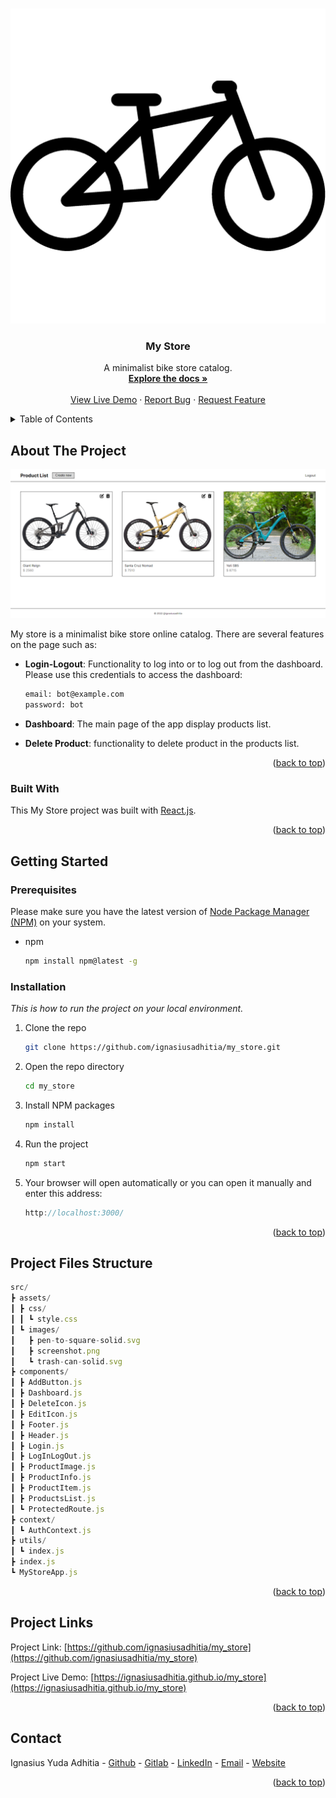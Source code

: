 <!-- PROJECT LOGO -->
<br />
<div align="center"> 
  
  [![my_store ][product-logo]](https://ignasiusadhitia.github.io/my_store)
  
   
    
  <h3 align="center">My Store</h3>

  <p align="center">
    A minimalist bike store catalog.
    <br />
    <a href="https://github.com/ignasiusadhitia/my_store"><strong>Explore the docs »</strong></a>
    <br />
    <br /> 
     <a href="https://ignasiusadhitia.github.io/my_store">View Live Demo</a>
    ·   
    <a href="https://github.com/ignasiusadhitia/my_store/issues">Report Bug</a>
    ·
    <a href="https://github.com/ignasiusadhitia/my_store/issues">Request Feature</a>
  </p>
</div>



<!-- TABLE OF CONTENTS -->
<details>
  <summary>Table of Contents</summary>
  <ol>
    <li>
      <a href="#about-the-project">About The Project</a>
      <ul>
        <li><a href="#built-with">Built With</a></li>
      </ul>
    </li>
    <li>
      <a href="#getting-started">Getting Started</a>
      <ul>
        <li><a href="#prerequisites">Prerequisites</a></li>
        <li><a href="#installation">Installation</a></li>
      </ul>
    </li>    
    <li><a href="#project-files-structure">Project Files Structure</a></li>  
    <li><a href="#project-links">Projects Link</a></li>
    <li><a href="#contact">Contact</a></li>       
  </ol>
</details>



<!-- ABOUT THE PROJECT -->
## About The Project

[![my_store ][product-screenshot]](https://ignasiusadhitia.github.io/my_store)

My store is a minimalist bike store online catalog. There are several features on the page such as:

- **Login-Logout**: Functionality to log into or to log out from the dashboard. Please use this credentials to access the dashboard:
  
  ```sh
  email: bot@example.com
  password: bot
  ```
- **Dashboard**: The main page of the app display products list.
- **Delete Product**: functionality to delete product in the products list.



  
<p align="right">(<a href="#top">back to top</a>)</p>



### Built With

This My Store project was built with [React.js](https://reactjs.org/).

<p align="right">(<a href="#top">back to top</a>)</p>



<!-- GETTING STARTED -->
## Getting Started

### Prerequisites

Please make sure you have the latest version of [Node Package Manager (NPM)](https://www.npmjs.com/) on your system.
* npm
  ```sh
  npm install npm@latest -g
  ```

### Installation

_This is how to run the project on your local environment._

1. Clone the repo
   ```sh
   git clone https://github.com/ignasiusadhitia/my_store.git
   ```
2. Open the repo directory
   ```sh
   cd my_store
   ```
3. Install NPM packages
   ```sh
   npm install
   ```
4. Run the project
   ```js
   npm start
   ```
5. Your browser will open automatically or you can open it manually and enter this address:
   ```js
   http://localhost:3000/
   ```
   
<p align="right">(<a href="#top">back to top</a>)</p>





<!-- PROJECT FILES STRUCTURE -->
## Project Files Structure

```js
src/
┣ assets/
┃ ┣ css/
┃ ┃ ┗ style.css
┃ ┗ images/
┃   ┣ pen-to-square-solid.svg
┃   ┣ screenshot.png
┃   ┗ trash-can-solid.svg
┣ components/
┃ ┣ AddButton.js
┃ ┣ Dashboard.js
┃ ┣ DeleteIcon.js
┃ ┣ EditIcon.js
┃ ┣ Footer.js
┃ ┣ Header.js
┃ ┣ Login.js
┃ ┣ LogInLogOut.js
┃ ┣ ProductImage.js
┃ ┣ ProductInfo.js
┃ ┣ ProductItem.js
┃ ┣ ProductsList.js
┃ ┗ ProtectedRoute.js
┣ context/
┃ ┗ AuthContext.js
┣ utils/
┃ ┗ index.js
┣ index.js
┗ MyStoreApp.js

```

<p align="right">(<a href="#top">back to top</a>)</p>



<!-- PROJECT LINK -->
## Project Links

Project Link: [https://github.com/ignasiusadhitia/my_store](https://github.com/ignasiusadhitia/my_store)

Project Live Demo: [https://ignasiusadhitia.github.io/my_store](https://ignasiusadhitia.github.io/my_store)


<p align="right">(<a href="#top">back to top</a>)</p>



<!-- CONTACT -->
## Contact

Ignasius Yuda Adhitia - [Github](https://github.com/ignasiusadhitia/) - [Gitlab](https://gitlab.com/ignasiusadhitia/) - [LinkedIn](https://www.linkedin.com/in/ignasiusadhitia/) - [Email](hi@ignasiusadhitia.com) - [Website](www.ignasiusadhitia.com)

<p align="right">(<a href="#top">back to top</a>)</p>


<!-- MARKDOWN LINKS & IMAGES -->
[product-logo]: src/assets/images/logo.png
[product-screenshot]: src/assets/images/screenshot.png



